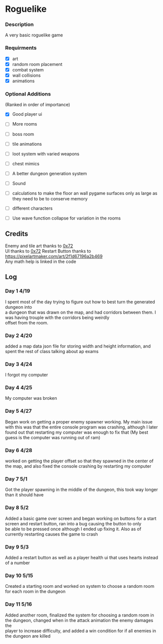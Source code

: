 # Roguelike

### Description
A very basic roguelike game

### Requirments

- [x] art
- [x] random room placement
- [x] combat system
- [x] wall collisions
- [x] animations

### Optional Additions
(Ranked in order of importance)
- [x] Good player ui
- [ ] More rooms
- [ ] boss room
- [ ] tile animations
- [ ] loot system with varied weapons
- [ ] chest mimics
- [ ] A better dungeon generation system
- [ ] Sound
- [ ] calculations to make the floor an wall pygame surfaces only as large as  
they need to be to conserve memory
- [ ] different characters
- [ ] Use wave function collapse for variation in the rooms


## Credits
Enemy and tile art thanks to [0x72](https://0x72.itch.io/dungeontileset-ii)  
UI thanks to [0x72](https://0x72.itch.io/dungeonui)
Restart Button thanks to https://pixelartmaker.com/art/2f1d67196a2b469  
Any math help is linked in the code


## Log

### Day 1 4/19
I spent most of the day trying to figure out how to best turn the generated dungeon into  
a dungeon that was drawn on the map, and had corridors between them. I was having trouple with the corridors being weirdly  
offset from the room.

### Day 2 4/20
added a map data json file for storing width and height information, and spent the rest of class talking about ap exams

### Day 3 4/24
I forgot my computer

### Day 4 4/25
My computer was broken

### Day 5 4/27
Began work on getting a proper enemy spawner working. My main issue with this was that the entire console program was crashing,
although I later found out that restarting my computer was enough to fix that (My best guess is the computer was running out of ram)

### Day 6 4/28
worked on getting the player offset so that they spawned in the center of the map, and also fixed the console crashing by restarting my computer

### Day 7 5/1
Got the player spawning in the middle of the dungeon, this took way longer than it should have

### Day 8 5/2
Added a basic game over screen and began working on buttons for a start screen and restart button, ran into a bug causing the button to only  
be able to be pressed once although I ended up fixing it. Also as of currently restarting causes the game to crash

### Day 9 5/3
Added a restart button as well as a player health ui that uses hearts instead of a number

### Day 10 5/15
Created a starting room and worked on system to choose a random room for each room in the dungeon

### Day 11 5/16
Added another room, finalized the system for choosing a random room in the dungeon, changed when in the attack animation the enemy damages the  
player to increase difficulty, and added a win condition for if all enemies in the dungeon are killed
